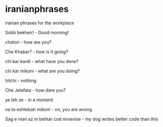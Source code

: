 # iranianphrases
iranian phrases for the workplace

Sobh bekheir!			- Good morning!

chatori 			- how are you?

Che Khabar?			- how is it going?

chi kar kardi		- what have you done?

chi kar mikoni		- what are you doing?

hitchi			- nothing

Che Jelafata		- how dare you?

ye lah ze			- in a moment

na to eshtebah mikoni							- no, you are wrong
					
Sag e man az in behtar cod minevise 			- my dog writes better code than this
